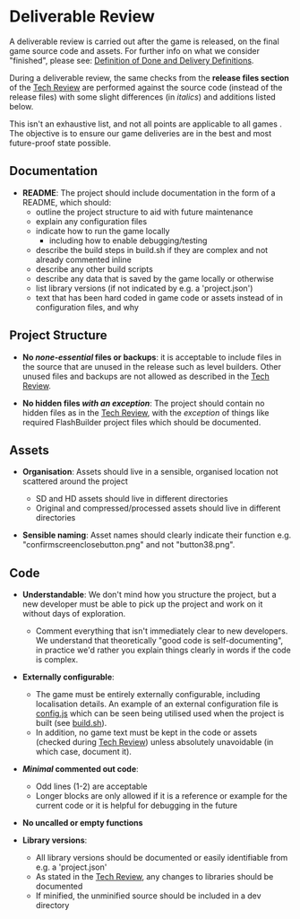 # Deliverable Review

A deliverable review is carried out after the game is released, on the final 
game source code and assets. For further info on what we consider "finished",
 please see: [Definition of Done and Delivery Definitions](definition-of-done.md).

During a deliverable review, the same checks from the **release files 
section** of the [Tech Review](tech-review.md) are performed against the 
source code (instead of the release files) with some slight differences (in 
*italics*) and additions listed below.

This isn't an exhaustive list, and not all points are applicable to all games
. The objective is to ensure our game deliveries are in the best and most 
future-proof state possible.

## Documentation

* **README**: The project should include documentation in the form of a README, 
which should:
  * outline the project structure to aid with future maintenance
  * explain any configuration files
  * indicate how to run the game locally
    * including how to enable debugging/testing
  * describe the build steps in build.sh if they are complex and not already 
  commented inline
  * describe any other build scripts
  * describe any data that is saved by the game locally or otherwise
  * list library versions (if not indicated by e.g. a 'project.json') 
  * text that has been hard coded in game code or assets instead of in 
  configuration files, and why

## Project Structure

* **No _none-essential_ files or backups**: it is acceptable to include files
 in the source that are unused in the release such as level builders. Other 
 unused files and backups are not allowed as described in the [Tech Review](tech-review.md).

* **No hidden files _with an exception_**: The project should contain no 
hidden files as in the [Tech Review](tech-review.md), with the *exception* of
 things like required FlashBuilder project files which should be documented.

## Assets

* **Organisation**: Assets should live in a sensible, organised location not 
scattered around the project
  * SD and HD assets should live in different directories
  * Original and compressed/processed assets should live in different 
  directories

* **Sensible naming**: Asset names should clearly indicate their function e.g. 
"confirmscreenclosebutton.png" and not "button38.png".


## Code

* **Understandable**:
We don't mind how you structure the project, but a new developer must 
be able to pick up the project and work on it without days of exploration.
  * Comment everything that isn't immediately clear to new developers. We 
  understand that theoretically "good code is self-documenting", in practice 
  we'd rather you explain things clearly in words if the code is complex.
 
* **Externally configurable**:
  * The game must be entirely externally configurable, including localisation
  details. An example of an external configuration file is [config.js](../src/config.js)
  which can be seen being utilised used when the project is built (see [build.sh](./build-scripts/build.sh)).
  * In addition, no game text must be kept in the code or assets (checked 
  during [Tech Review](tech-review.md)) unless absolutely unavoidable (in 
  which case, document it). 

* **_Minimal_ commented out code**:
  * Odd lines (1-2) are acceptable
  * Longer blocks are only allowed if it is a reference or example for the 
  current code or it is helpful for debugging in the future

* **No uncalled or empty functions**

* **Library versions**:
  * All library versions should be documented or easily identifiable from e.g.
   a 'project.json'
  * As stated in the [Tech Review](tech-review.md), any changes to libraries 
  should be documented
  * If minified, the unminified source should be included in a dev directory
